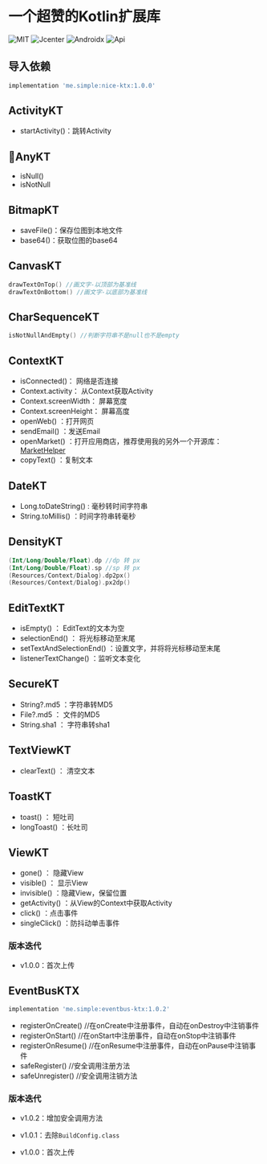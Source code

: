 # 一个超赞的Kotlin扩展库

![MIT](https://img.shields.io/badge/License-MIT-orange?style=flat-square)  ![Jcenter](https://img.shields.io/badge/Jcenter-x.y.z-brightgreen?style=flat-square)  ![Androidx](https://img.shields.io/badge/Androidx-Yes-blue?style=flat-square)  ![Api](https://img.shields.io/badge/Api-14+-blueviolet?style=flat-square) 

## 导入依赖

```groovy
implementation 'me.simple:nice-ktx:1.0.0'
```

## ActivityKT

* startActivity()：跳转Activity

## AnyKT

* isNull()
* isNotNull

## BitmapKT

* saveFile()：保存位图到本地文件
* base64()：获取位图的base64

## CanvasKT

```kotlin
drawTextOnTop() //画文字-以顶部为基准线
drawTextOnBottom() //画文字-以底部为基准线
```

## CharSequenceKT

```kotlin
isNotNullAndEmpty() //判断字符串不是null也不是empty
```

## ContextKT

* isConnected()： 网络是否连接
* Context.activity： 从Context获取Activity
* Context.screenWidth： 屏幕宽度
* Context.screenHeight： 屏幕高度
* openWeb() ：打开网页
* sendEmail() ：发送Email
* openMarket() ：打开应用商店，推荐使用我的另外一个开源库：[MarketHelper](https://github.com/simplepeng/MarketHelper)
* copyText() ：复制文本

## DateKT

* Long.toDateString() : 毫秒转时间字符串
* String.toMillis() ：时间字符串转毫秒

## DensityKT

```kotlin
(Int/Long/Double/Float).dp //dp 转 px
(Int/Long/Double/Float).sp //sp 转 px 
(Resources/Context/Dialog).dp2px() 
(Resources/Context/Dialog).px2dp()
```

## EditTextKT

* isEmpty() ： EditText的文本为空
* selectionEnd() ： 将光标移动至末尾
* setTextAndSelectionEnd() ：设置文字，并将将光标移动至末尾
* listenerTextChange() ：监听文本变化

## SecureKT

* String?.md5 ：字符串转MD5
* File?.md5 ： 文件的MD5
* String.sha1 ： 字符串转sha1

## TextViewKT

* clearText() ： 清空文本

## ToastKT

* toast() ： 短吐司
* longToast() ：长吐司

## ViewKT

* gone() ： 隐藏View
* visible() ： 显示View
* invisible() ：隐藏View，保留位置
* getActivity() ：从View的Context中获取Activity
* click() ：点击事件
* singleClick() ：防抖动单击事件

### 版本迭代

* v1.0.0：首次上传

## EventBusKTX

```groovy
implementation 'me.simple:eventbus-ktx:1.0.2'
```

* registerOnCreate() //在onCreate中注册事件，自动在onDestroy中注销事件
* registerOnStart() //在onStart中注册事件，自动在onStop中注销事件
* registerOnResume() //在onResume中注册事件，自动在onPause中注销事件
* safeRegister() //安全调用注册方法
* safeUnregister() //安全调用注销方法

### 版本迭代

* v1.0.2：增加安全调用方法

* v1.0.1：去除`BuildConfig.class`

* v1.0.0：首次上传


